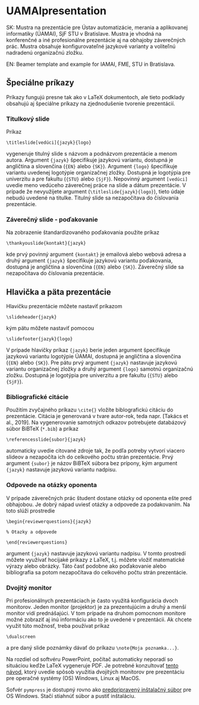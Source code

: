 # UAMAIpresentation

SK: Mustra na prezentácie pre Ústav automatizácie, merania a aplikovanej informatiky (ÚAMAI), SjF STU v Bratislave. Mustra je vhodná na konferenčné a iné profesionálne prezentácie aj na obhajoby záverečných prác. Mustra obsahuje konfigurovateľné jazykové varianty a voliteľnú nadradenú organizačnú zložku.

EN: Beamer template and example for IAMAI, FME, STU in Bratislava.


## Špeciálne príkazy

Príkazy fungujú presne tak ako v LaTeX dokumentoch, ale tieto podklady obsahujú aj špeciálne príkazy na zjednodušenie tvorenie prezentácií. 

### Titulkový slide

Príkaz
```
\titleslide[vedúci]{jazyk}{logo}
```
vygeneruje titulný slide s názvom a podnázvom prezentácie a menom autora. Argument `{jazyk}` špecifikuje jazykovú variantu, dostupná je angličtina a slovenčina (`{EN}` alebo `{SK}`). Argument `{logo}` špecifikuje variantu uvedenej logotýpie organizačnej zložky. Dostupná je logotýpia pre univerzitu a pre fakultu  (`{STU}` alebo `{SjF}`). Nepovinný argument `[vedúci]` uvedie meno vedúceho záverečnej práce na slide a dátum prezentácie. V prípade že nevyužijete argument (`\titleslide{jazyk}{logo}`), tieto údaje nebudú uvedené na titulke.  Titulný slide sa nezapočítava do číslovania prezentácie.

### Záverečný slide - poďakovanie

Na zobrazenie štandardizovaného poďakovania použite príkaz
```
\thankyouslide{kontakt}{jazyk}
```
kde prvý povinný argument `{kontakt}` je emailová alebo webová adresa a druhý argument `{jazyk}` špecifikuje jazykovú variantu poďakovania, dostupná je angličtina a slovenčina (`{EN}` alebo `{SK}`). Záverečný slide sa nezapočítava do číslovania prezentácie.

## Hlavička a päta prezentácie

Hlavičku prezentácie môžete nastaviť príkazom 
```
\slideheader{jazyk}
```
kým pätu môžete nastaviť pomocou 
```
\slidefooter{jazyk}{logo}   
```
V prípade hlavičky príkaz  `{jazyk}` berie jeden argument špecifikuje jazykovú variantu logotýpie ÚAMAI, dostupná je angličtina a slovenčina (`{EN}` alebo `{SK}`). Pre pätu prvý argument  `{jazyk}` nastavuje jazykovú variantu organizačnej zložky a druhý argument `{logo}` samotnú organizačnú zložku. Dostupná je logotýpia pre univerzitu a pre fakultu  (`{STU}` alebo `{SjF}`). 

### Bibliografické citácie

Použitím zvyčajného príkazu `\cite{}` vložíte biblografickú citáciu do prezentácie. Citácia je generovaná v tvare autor-rok, teda napr. [Takács et al., 2019]. Na vygenerovanie samotných odkazov potrebujete databázový súbor BiBTeX (`*.bib`) a príkaz
```
\referencesslide{subor}{jazyk}
```
automaticky uvedie citované zdroje tak, že podľa potreby vytvorí viacero slideov a nezapočíta ich do celkového počtu strán prezentácie. Prvý argument `{subor}` je názov BiBTeX súbora bez prípony, kým argument  `{jazyk}` nastavuje jazykovú variantu nadpisu.

### Odpovede na otázky oponenta

V prípade záverečných prác študent dostane otázky od oponenta ešte pred obhajobou. Je dobrý nápad uviesť otázky a odpovede za podakovaním. Na toto slúži prostredie
```
\begin{reviewerquestions}{jazyk}

% Otazky a odpovede

\end{reviewerquestions}

```
argument  `{jazyk}` nastavuje jazykovú variantu nadpisu. V tomto prostredí môžete využívať hocijaké príkazy z LaTeX, t.j. môžete vložiť matematické výrazy alebo obrázky. Táto časť podobne ako poďakovanie alebo bibliografia sa potom nezapočítava do celkového počtu strán prezentácie.

### Dvojitý monitor

Pri profesionálnych prezentáciach je často využitá konfigurácia dvoch monitorov. Jeden monitor (projektor) je za prezentujúcim a druhý a menší monitor vidí prednášajúci. V tom prípade na druhom pomocnom monitore možné zobraziť aj inú informáciu ako to je uvedené v prezentácii. Ak chcete využit túto možnosť, treba používat príkaz
```
\dualscreen
```
a pre daný slide poznámky dávať do príkazu `\note{Moja poznamka...}`.

Na rozdiel od softvéru PowerPoint, počítač automaticky neporadí so situáciou keďže LaTeX vygeneruje PDF. Je potrebné konzultovať [tento návod](https://www.scivision.dev/beamer-latex-dual-display-pdf-notes/), ktorý uvedie spôsob využitia dvojitých monitorov pre prezentáciu pre operačné systémy (OS) Windows, Linux aj MacOS. 

Sofvér `pympress` je dostupný rovno ako [predpripravený inštalačný súbor](https://github.com/Cimbali/pympress/releases/) pre OS Windows. Stačí stiahnúť súbor a pustiť inštaláciu.




